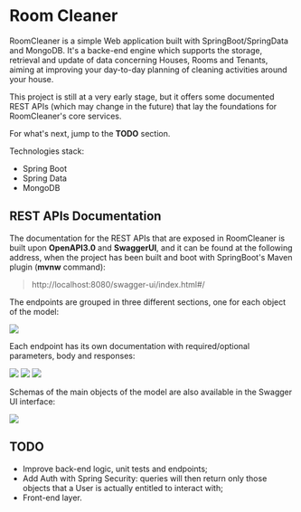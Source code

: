 # Room Cleaner

RoomCleaner is a simple Web application built with SpringBoot/SpringData and MongoDB.
It's a backe-end engine which supports the storage, retrieval and update of data concerning Houses, Rooms and Tenants,
aiming at improving your day-to-day planning of cleaning activities around your house.

This project is still at a very early stage, but it offers some documented REST APIs (which may change in the future) that lay the foundations for RoomCleaner's core services.

For what's next, jump to the **TODO** section.

Technologies stack:
- Spring Boot
- Spring Data
- MongoDB

## REST APIs Documentation

The documentation for the REST APIs that are exposed in RoomCleaner is built upon **OpenAPI3.0** and **SwaggerUI**, and it can be found at the following address, when the project has been built and boot with SpringBoot's Maven plugin (**mvnw** command):

> http://localhost:8080/swagger-ui/index.html#/

The endpoints are grouped in three different sections, one for each object of the model:

![](doc/swaggerui.png)

Each endpoint has its own documentation with required/optional parameters, body and responses:

![](doc/newtenanthouse.png)
![](doc/responses.png)
![](doc/getroomsinhouse.png)

Schemas of the main objects of the model are also available in the Swagger UI interface:

![](doc/schemas.png)

## TODO

- Improve back-end logic, unit tests and endpoints;
- Add Auth with Spring Security: queries will then return only those objects that a User is actually entitled to interact with;
- Front-end layer.


